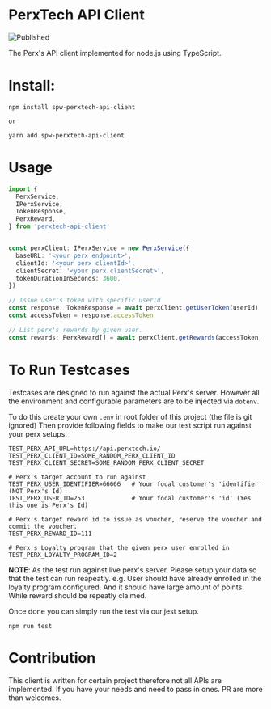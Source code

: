 PerxTech API Client
==

![Published](https://github.com/onesiamsuperapp/spw-perxtech-api-client/actions/workflows/publish.yml/badge.svg)

The Perx's API client implemented for node.js using TypeScript.

# Install:

```
npm install spw-perxtech-api-client

or 

yarn add spw-perxtech-api-client
```

# Usage

```ts
import {
  PerxService,
  IPerxService,
  TokenResponse,
  PerxReward,
} from 'perxtech-api-client'


const perxClient: IPerxService = new PerxService({
  baseURL: '<your perx endpoint>',
  clientId: '<your perx clientId>',
  clientSecret: '<your perx clientSecret>',
  tokenDurationInSeconds: 3600,
})

// Issue user's token with specific userId
const response: TokenResponse = await perxClient.getUserToken(userId)
const accessToken = response.accessToken

// List perx's rewards by given user.
const rewards: PerxReward[] = await perxClient.getRewards(accessToken, {})
```

# To Run Testcases

Testcases are designed to run against the actual Perx's server. However all the environment and configurable parameters are to be injected via `dotenv`.

To do this create your own `.env` in root folder of this project (the file is git ignored) Then provide following fields to make our test script run against your perx setups.

```
TEST_PERX_API_URL=https://api.perxtech.io/
TEST_PERX_CLIENT_ID=SOME_RANDOM_PERX_CLIENT_ID
TEST_PERX_CLIENT_SECRET=SOME_RANDOM_PERX_CLIENT_SECRET

# Perx's target account to run against
TEST_PERX_USER_IDENTIFIER=66666   # Your focal customer's 'identifier' (NOT Perx's Id)
TEST_PERX_USER_ID=253             # Your focal customer's 'id' (Yes this one is Perx's Id)

# Perx's target reward id to issue as voucher, reserve the voucher and commit the voucher.
TEST_PERX_REWARD_ID=111

# Perx's Loyalty program that the given perx user enrolled in
TEST_PERX_LOYALTY_PROGRAM_ID=2
```

**NOTE**: As the test run against live perx's server. Please setup your data so that the test can run reapeatly. e.g. User should have already enrolled in the loyalty program configured. And it should have large amount of points. While reward should be repeatly claimed.

Once done you can simply run the test via our jest setup.

```
npm run test
```

# Contribution

This client is written for certain project therefore not all APIs are implemented. If you have your needs and need to pass in ones. PR are more than welcomes.
